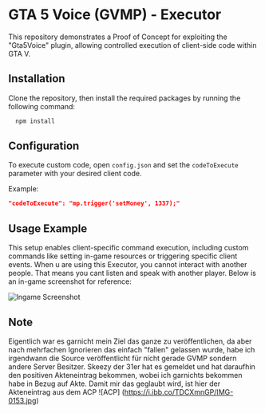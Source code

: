 # GTA 5 Voice (GVMP) - Executor 
This repository demonstrates a Proof of Concept for exploiting the "Gta5Voice" plugin, allowing controlled execution of client-side code within GTA V.
## Installation

Clone the repository, then install the required packages by running the following command:

```bash
  npm install
```
    
## Configuration

To execute custom code, open `config.json` and set the `codeToExecute` parameter with your desired client code.

Example:
```json
"codeToExecute": "mp.trigger('setMoney', 1337);"
```
## Usage Example
This setup enables client-specific command execution, including custom commands like setting in-game resources or triggering specific client events. When u are using this Executor, you cannot interact with another people. That means you cant listen and speak with another player. Below is an in-game screenshot for reference:

![Ingame Screenshot](https://img001.prntscr.com/file/img001/XfKjLzLuS7eMxq-C3gWYCQ.png)

## Note
Eigentlich war es garnicht mein Ziel das ganze zu veröffentlichen, da aber nach mehrfachen Ignorieren das einfach "fallen" gelassen wurde, habe ich irgendwann die Source veröffentlicht für nicht gerade GVMP sondern andere Server Besitzer. 
Skeezy der 31er hat es gemeldet und hat daraufhin den positiven Akteneintrag bekommen, wobei ich garnichts bekommen habe in Bezug auf Akte.
Damit mir das geglaubt wird, ist hier der Akteneintrag aus dem ACP
![ACP]
(https://i.ibb.co/TDCXmnGP/IMG-0153.jpg)
